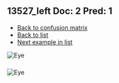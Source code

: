 ## 13527_left Doc: 2 Pred: 1
- [Back to confusion matrix](https://github.com/juliandewit/kaggle_retinopathy/blob/master/matrix.md)
- [Back to list](https://github.com/juliandewit/kaggle_retinopathy/blob/master/lists/21/list.md)
- [Next example in list](https://github.com/juliandewit/kaggle_retinopathy/blob/master/lists/21/13/13567_left.md)

![Eye](https://retinopaty.blob.core.windows.net/size1024/13527_left_2.jpeg)

### 

![Eye]()
